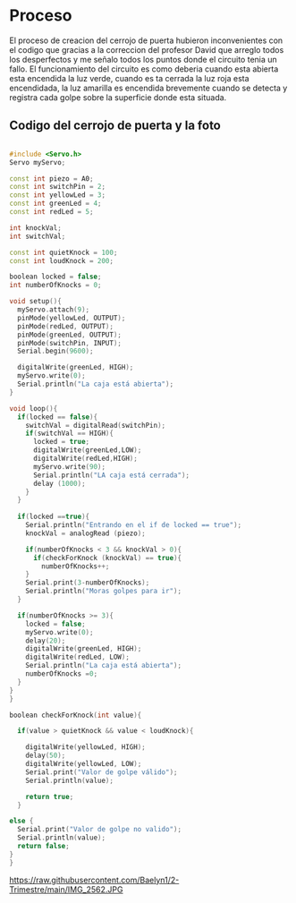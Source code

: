 # Proceso

El proceso de creacion del cerrojo de puerta hubieron inconvenientes con el codigo que gracias a la correccion del profesor David que arreglo todos los desperfectos y me señalo todos los puntos donde el circuito tenia un fallo. El funcionamiento del circuito es como deberia cuando esta abierta esta encendida la luz verde, cuando es ta cerrada la luz roja esta encendidada, la luz amarilla es encendida brevemente cuando se detecta y registra cada golpe sobre la superficie donde esta situada.

## Codigo del cerrojo de puerta y la foto

``` C++

#include <Servo.h>
Servo myServo;

const int piezo = A0;
const int switchPin = 2;
const int yellowLed = 3;
const int greenLed = 4;
const int redLed = 5;

int knockVal;
int switchVal;

const int quietKnock = 100;
const int loudKnock = 200;

boolean locked = false;
int numberOfKnocks = 0;

void setup(){
  myServo.attach(9);
  pinMode(yellowLed, OUTPUT);
  pinMode(redLed, OUTPUT);
  pinMode(greenLed, OUTPUT);
  pinMode(switchPin, INPUT);
  Serial.begin(9600);

  digitalWrite(greenLed, HIGH);
  myServo.write(0);
  Serial.println("La caja está abierta");
}

void loop(){
  if(locked == false){
    switchVal = digitalRead(switchPin);
    if(switchVal == HIGH){
      locked = true;
      digitalWrite(greenLed,LOW);
      digitalWrite(redLed,HIGH);
      myServo.write(90);
      Serial.println("LA caja está cerrada");
      delay (1000);
    }
  }
  
  if(locked ==true){
    Serial.println("Entrando en el if de locked == true");
    knockVal = analogRead (piezo);

    if(numberOfKnocks < 3 && knockVal > 0){
      if(checkForKnock (knockVal) == true){
        numberOfKnocks++;
    }
    Serial.print(3-numberOfKnocks);
    Serial.println("Moras golpes para ir");
  }

  if(numberOfKnocks >= 3){
    locked = false;
    myServo.write(0);
    delay(20);
    digitalWrite(greenLed, HIGH);
    digitalWrite(redLed, LOW);
    Serial.println("La caja está abierta");
    numberOfKnocks =0;
  }
}
}

boolean checkForKnock(int value){

  if(value > quietKnock && value < loudKnock){

    digitalWrite(yellowLed, HIGH);
    delay(50);
    digitalWrite(yellowLed, LOW);
    Serial.print("Valor de golpe válido");
    Serial.println(value);

    return true;
  }

else {
  Serial.print("Valor de golpe no valido");
  Serial.println(value);
  return false;
}
}


```



https://raw.githubusercontent.com/Baelyn1/2-Trimestre/main/IMG_2562.JPG

